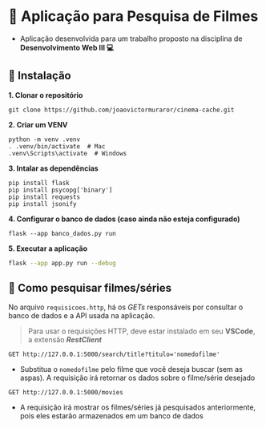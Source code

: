 # 🍿 Aplicação para Pesquisa de Filmes

- Aplicação desenvolvida para um trabalho proposto na disciplina de __Desenvolvimento Web III 💻__



## 🚨 Instalação

__1.  Clonar o repositório__
```
git clone https://github.com/joaovictormuraror/cinema-cache.git
```
__2. Criar um VENV__
```
python -m venv .venv
. .venv/bin/activate  # Mac
.venv\Scripts\activate  # Windows
```
__3. Intalar as dependências__
```
pip install flask
pip install psycopg['binary']
pip install requests
pip install jsonify
```
__4. Configurar o banco de dados (caso ainda não esteja configurado)__
```
flask --app banco_dados.py run
```
__5. Executar a aplicação__
```bash
flask --app app.py run --debug
```


## 🔎 Como pesquisar filmes/séries



          

No arquivo `requisicoes.http`, há os _GETs_ responsáveis por consultar o banco de dados e a API usada na aplicação.
> Para usar o requisições HTTP, deve estar instalado em seu __VSCode__, a extensão ___RestClient___

```
GET http://127.0.0.1:5000/search/title?titulo='nomedofilme'
```
- Substitua o `nomedofilme` pelo filme que você deseja buscar (sem as aspas). A requisição irá retornar os dados sobre o filme/série desejado

```
GET http://127.0.0.1:5000/movies
```
- A requisição irá mostrar os filmes/séries já pesquisados anteriormente, pois eles estarão armazenados em um banco de dados
